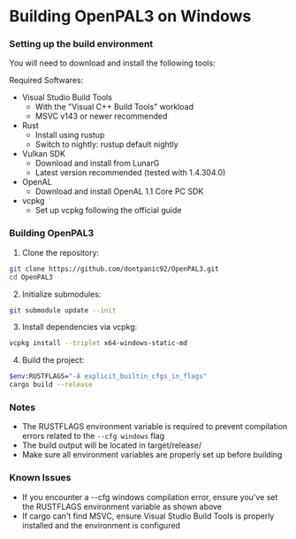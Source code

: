 # Building OpenPAL3 on Windows

### Setting up the build environment

You will need to download and install the following tools:

Required Softwares:

- Visual Studio Build Tools
    - With the "Visual C++ Build Tools" workload
    - MSVC v143 or newer recommended
- Rust
    - Install using rustup
    - Switch to nightly: rustup default nightly
- Vulkan SDK
    - Download and install from LunarG
    - Latest version recommended (tested with 1.4.304.0)
- OpenAL
    - Download and install OpenAL 1.1 Core PC SDK
- vcpkg
    - Set up vcpkg following the official guide

### Building OpenPAL3

1. Clone the repository:

```bash
git clone https://github.com/dontpanic92/OpenPAL3.git
cd OpenPAL3
```

2. Initialize submodules:

```bash
git submodule update --init
```

3. Install dependencies via vcpkg:

```bash
vcpkg install --triplet x64-windows-static-md
```

4. Build the project:

```bash
$env:RUSTFLAGS="-A explicit_builtin_cfgs_in_flags"
cargo build --release
```

### Notes

- The RUSTFLAGS environment variable is required to prevent compilation errors related to the `--cfg windows` flag
- The build output will be located in target/release/
- Make sure all environment variables are properly set up before building

### Known Issues
- If you encounter a --cfg windows compilation error, ensure you've set the RUSTFLAGS environment variable as shown above
- If cargo can't find MSVC, ensure Visual Studio Build Tools is properly installed and the environment is configured

